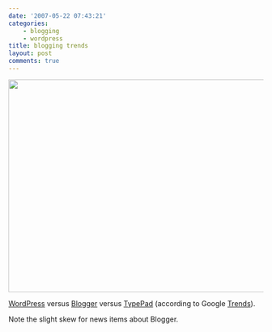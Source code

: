 ```yaml
---
date: '2007-05-22 07:43:21'
categories:
    - blogging
    - wordpress
title: blogging trends
layout: post
comments: true
---
```

<a title="Blog Trends" href="http://picasaweb.google.com/lh/photo/CKn8RC_qp9ONqN5VJaDCOA?feat=embedwebsite"><img src="http://lh4.ggpht.com/_l2uGy1RGCiE/TRDUzanad9I/AAAAAAAABqY/43vQ7P3H28s/s800/blog-trends.JPG" height="421" width="614" /></a>

[WordPress](http://wordpress.org/) versus
[Blogger](http://www.blogger.com/home) versus
[TypePad](http://www.typepad.com/) (according to Google
[Trends](http://www.google.com/trends?q=wordpress,+blogger,+typepad)).

Note the slight skew for news items about Blogger.
